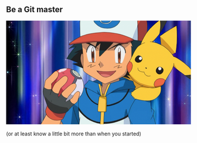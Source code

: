 
<h2>Be a Git master</h2>

<img class="stretch" src="images/ash-ketchum.png" alt="">

<p class="fragment">
  (or at least know a little bit more than when you started)
</p>

